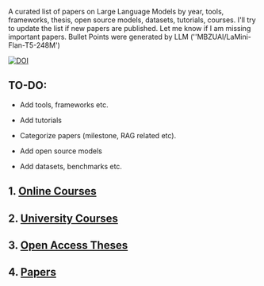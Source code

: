 A curated list of papers on Large Language Models by year, tools, frameworks, thesis, open source models, datasets, tutorials, courses. I'll try to update the list if new papers are published. Let me know if I am missing important papers. Bullet Points were generated by LLM (''MBZUAI/LaMini-Flan-T5-248M')

[![DOI](https://sandbox.zenodo.org/badge/745140104.svg)](https://sandbox.zenodo.org/doi/10.5072/zenodo.27133)

## TO-DO:

* Add tools, frameworks etc.

* Add tutorials
  
* Categorize papers (milestone, RAG related etc).

* Add open source models

* Add datasets, benchmarks etc.

## 1. [Online Courses](OnlineCourses.md)
  
## 2. [University Courses](UniversityCourses.md)

## 3. [Open Access Theses](Theses.md)

## 4. [Papers](Papers.md)
